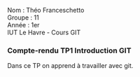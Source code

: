 Nom : Théo Franceschetto  
Groupe : 11  
Année : 1er  
IUT Le Havre - Cours GIT  

### Compte-rendu TP1 Introduction GIT  
Dans ce TP on apprend à travailler avec git.